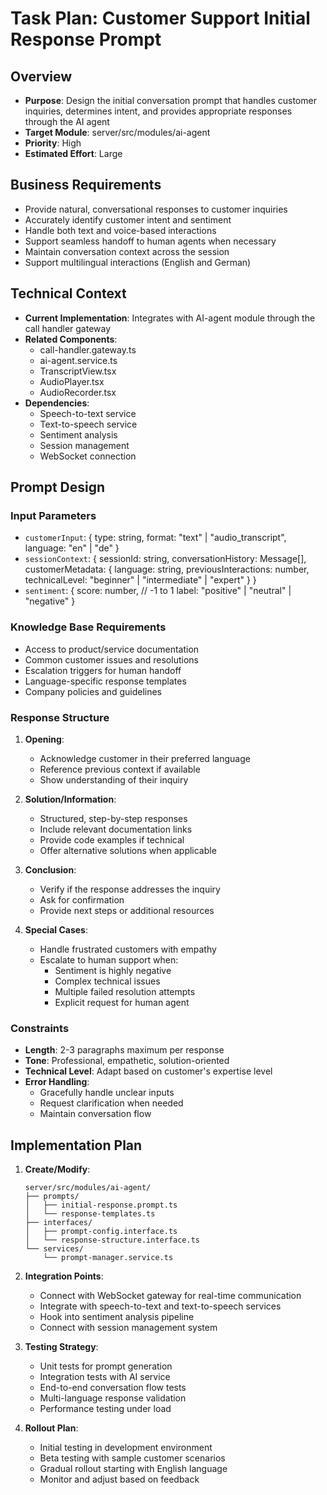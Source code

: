 # Task Plan: Customer Support Initial Response Prompt

## Overview
- **Purpose**: Design the initial conversation prompt that handles customer inquiries, determines intent, and provides appropriate responses through the AI agent
- **Target Module**: server/src/modules/ai-agent
- **Priority**: High
- **Estimated Effort**: Large

## Business Requirements
- Provide natural, conversational responses to customer inquiries
- Accurately identify customer intent and sentiment
- Handle both text and voice-based interactions
- Support seamless handoff to human agents when necessary
- Maintain conversation context across the session
- Support multilingual interactions (English and German)

## Technical Context
- **Current Implementation**: Integrates with AI-agent module through the call handler gateway
- **Related Components**: 
  - call-handler.gateway.ts
  - ai-agent.service.ts
  - TranscriptView.tsx
  - AudioPlayer.tsx
  - AudioRecorder.tsx
- **Dependencies**:
  - Speech-to-text service
  - Text-to-speech service
  - Sentiment analysis
  - Session management
  - WebSocket connection

## Prompt Design

### Input Parameters
- `customerInput`: {
    type: string,
    format: "text" | "audio_transcript",
    language: "en" | "de"
  }
- `sessionContext`: {
    sessionId: string,
    conversationHistory: Message[],
    customerMetadata: {
      language: string,
      previousInteractions: number,
      technicalLevel: "beginner" | "intermediate" | "expert"
    }
  }
- `sentiment`: {
    score: number,  // -1 to 1
    label: "positive" | "neutral" | "negative"
  }

### Knowledge Base Requirements
- Access to product/service documentation
- Common customer issues and resolutions
- Escalation triggers for human handoff
- Language-specific response templates
- Company policies and guidelines

### Response Structure
1. **Opening**: 
   - Acknowledge customer in their preferred language
   - Reference previous context if available
   - Show understanding of their inquiry

2. **Solution/Information**:
   - Structured, step-by-step responses
   - Include relevant documentation links
   - Provide code examples if technical
   - Offer alternative solutions when applicable

3. **Conclusion**:
   - Verify if the response addresses the inquiry
   - Ask for confirmation
   - Provide next steps or additional resources

4. **Special Cases**:
   - Handle frustrated customers with empathy
   - Escalate to human support when:
     - Sentiment is highly negative
     - Complex technical issues
     - Multiple failed resolution attempts
     - Explicit request for human agent

### Constraints
- **Length**: 2-3 paragraphs maximum per response
- **Tone**: Professional, empathetic, solution-oriented
- **Technical Level**: Adapt based on customer's expertise level
- **Error Handling**: 
  - Gracefully handle unclear inputs
  - Request clarification when needed
  - Maintain conversation flow

## Implementation Plan
1. **Create/Modify**:
   ```
   server/src/modules/ai-agent/
   ├── prompts/
   │   ├── initial-response.prompt.ts
   │   └── response-templates.ts
   ├── interfaces/
   │   ├── prompt-config.interface.ts
   │   └── response-structure.interface.ts
   └── services/
       └── prompt-manager.service.ts
   ```

2. **Integration Points**:
   - Connect with WebSocket gateway for real-time communication
   - Integrate with speech-to-text and text-to-speech services
   - Hook into sentiment analysis pipeline
   - Connect with session management system

3. **Testing Strategy**:
   - Unit tests for prompt generation
   - Integration tests with AI service
   - End-to-end conversation flow tests
   - Multi-language response validation
   - Performance testing under load

4. **Rollout Plan**:
   - Initial testing in development environment
   - Beta testing with sample customer scenarios
   - Gradual rollout starting with English language
   - Monitor and adjust based on feedback